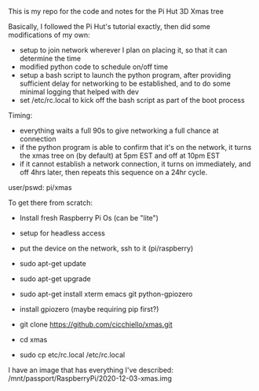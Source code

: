 This is my repo for the code and notes for the Pi Hut 3D Xmas tree

Basically, I followed the Pi Hut's tutorial exactly, then did some modifications of my own:
- setup to join network wherever I plan on placing it, so that it can determine the time
- modified python code to schedule on/off time
- setup a bash script to launch the python program, after providing sufficient delay for networking to be established, and to do some minimal logging that helped with dev
- set /etc/rc.local to kick off the bash script as part of the boot process


Timing:
- everything waits a full 90s to give networking a full chance at connection
- if the python program is able to confirm that it's on the network, it turns the xmas tree on (by default) at 5pm EST and off at 10pm EST
- if it cannot establish a network connection, it turns on immediately, and off 4hrs later, then repeats this sequence on a 24hr cycle.


user/pswd: pi/xmas

To get there from scratch: 
- Install fresh Raspberry Pi Os (can be "lite")
- setup for headless access
- put the device on the network, ssh to it (pi/raspberry)
- sudo apt-get update
- sudo apt-get upgrade
- sudo apt-get install xterm emacs git python-gpiozero

- install gpiozero (maybe requiring pip first?)

- git clone https://github.com/cicchiello/xmas.git
- cd xmas

- sudo cp etc/rc.local /etc/rc.local


I have an image that has everything I've described: /mnt/passport/RaspberryPi/2020-12-03-xmas.img

